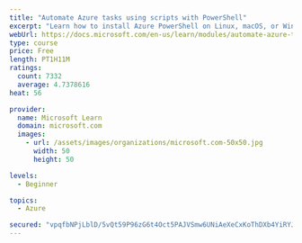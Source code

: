 ```yaml
---
title: "Automate Azure tasks using scripts with PowerShell"
excerpt: "Learn how to install Azure PowerShell on Linux, macOS, or Windows and then connect to Azure and manage your resources."
webUrl: https://docs.microsoft.com/en-us/learn/modules/automate-azure-tasks-with-powershell/
type: course
price: Free
length: PT1H11M
ratings:
  count: 7332
  average: 4.7378616
heat: 56

provider:
  name: Microsoft Learn
  domain: microsoft.com
  images:
    - url: /assets/images/organizations/microsoft.com-50x50.jpg
      width: 50
      height: 50

levels:
  - Beginner

topics:
  - Azure

secured: "vpqfbNPjLblD/5vQt59P96zG6t4Oct5PAJVSmw6UNiAeXeCxKoThDXb4YiRYJMdFYX8ysSZY+hnziyuxjNdW+dNuMtGGWBMokFyCH2i1YMFBGcKbb23e7g8zbH/bTQIsDb7A7TnyvGClRbqLfLif0DSg6DaLIJvuFO6Kr7XPOeSbPGK87u7x1xZwEchobTwpholTsfsmOvlMZo4jAacIicpJ9eRXpJmKtDt/pISB3i9YLc4wXsqBbN7d39Sz3zebLE/GU7ugWl5q8+RyiVqbzS2yqh+HOtCNNIqON7sULlXqkt79e9cvOGtfegoQFOCRaV+Nc8lddh090bJDjNyR+kyTXpoLIShz+ji46xBOxzuwKVHmPY2XmXwKmicdvT5fWXbGbzlI5IDnCJm4hB8qtKgt+DkW9ZSdvbhlVbVVwfU=;9pNgwFSxS6pT4d3kmnDoZA=="
---
```



